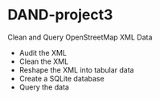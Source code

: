 # DAND-project3
Clean and Query OpenStreetMap XML Data

* Audit the XML
* Clean the XML
* Reshape the XML into tabular data
* Create a SQLite database
* Query the data
